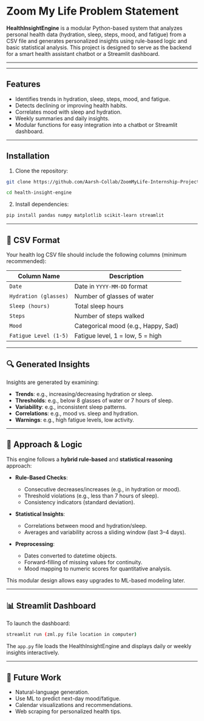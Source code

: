 
# Zoom My Life Problem Statement

**HealthInsightEngine** is a modular Python-based system that analyzes personal health data (hydration, sleep, steps, mood, and fatigue) from a CSV file and generates personalized insights using rule-based logic and basic statistical analysis. This project is designed to serve as the backend for a smart health assistant chatbot or a Streamlit dashboard.

---

---

## Features

-  Identifies trends in hydration, sleep, steps, mood, and fatigue.
-  Detects declining or improving health habits.
-  Correlates mood with sleep and hydration.
-  Weekly summaries and daily insights.
-  Modular functions for easy integration into a chatbot or Streamlit dashboard.

---

## Installation

1. Clone the repository:

```bash
git clone https://github.com/Aarsh-Collab/ZoomMyLife-Internship-Project.git

cd health-insight-engine
```

2. Install dependencies:

```bash
pip install pandas numpy matplotlib scikit-learn streamlit
```

---

## 📄 CSV Format

Your health log CSV file should include the following columns (minimum recommended):

| Column Name               | Description                         |
|---------------------------|-------------------------------------|
| `Date`                    | Date in `YYYY-MM-DD` format         |
| `Hydration (glasses)`     | Number of glasses of water          |
| `Sleep (hours)`           | Total sleep hours                   |
| `Steps`                   | Number of steps walked              |
| `Mood`                    | Categorical mood (e.g., Happy, Sad) |
| `Fatigue Level (1-5)`     | Fatigue level, 1 = low, 5 = high    |

---

## 🔍 Generated Insights

Insights are generated by examining:

- **Trends**: e.g., increasing/decreasing hydration or sleep.
- **Thresholds**: e.g., below 8 glasses of water or 7 hours of sleep.
- **Variability**: e.g., inconsistent sleep patterns.
- **Correlations**: e.g., mood vs. sleep and hydration.
- **Warnings**: e.g., high fatigue levels, low activity.

---

## 🧠 Approach & Logic

This engine follows a **hybrid rule-based** and **statistical reasoning** approach:

- **Rule-Based Checks**:
  - Consecutive decreases/increases (e.g., in hydration or mood).
  - Threshold violations (e.g., less than 7 hours of sleep).
  - Consistency indicators (standard deviation).

- **Statistical Insights**:
  - Correlations between mood and hydration/sleep.
  - Averages and variability across a sliding window (last 3–4 days).

- **Preprocessing**:
  - Dates converted to datetime objects.
  - Forward-filling of missing values for continuity.
  - Mood mapping to numeric scores for quantitative analysis.

This modular design allows easy upgrades to ML-based modeling later.

---

## 📊 Streamlit Dashboard

To launch the dashboard:

```bash
streamlit run (zml.py file location in computer)
```

The `app.py` file loads the HealthInsightEngine and displays daily or weekly insights interactively.

---

## 🚀 Future Work

-  Natural-language generation.
- Use ML to predict next-day mood/fatigue.
- Calendar visualizations and recommendations.
- Web scraping for personalized health tips.


